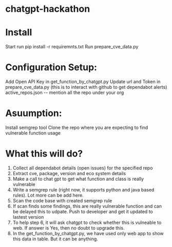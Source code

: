 # chatgpt-hackathon

# Install
Start run pip install -r requiremnts.txt
Run prepare_cve_data.py 

# Configuration Setup:

Add Open API Key in get_function_by_chatgpt.py
Update url and Token in prepare_cve_data.py (this is to interact with github to get dependabot alerts)
active_repos.json -- mention all the repo under your org

# Asuumption:

Install semgrep tool
Clone the repo where you are expecting to find vulnerable function usage


# What this will do?

1. Collect all dependabot details (open issues) for the specified repo
2. Extract cve, package, version and eco system details
3. Make a call to chat gpt to get what function and class is really vulnerable
4. Write a semgrep rule (right now, it supports python and java based rules). Lot more can be add here.
5. Scan the code base with created semgrep rule
6. If scan finds some findings, this are really vulnerable function and can be delayed this to udpate. Push to developer and get it updated to lastest version
7. To help step 6, it will ask chatgpt to check whether this is vulneable to web. If answer is Yes, then no doubt to upgrade this.
8. In the get_function_by_chatgpt.py, we have used only web app to show this data in table. But it can be anything.
